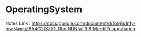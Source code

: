 # OperatingSystem

Notes Link : https://docs.google.com/document/d/1b98s1n1y-mw74miuZ6A4G2tSZtGL0bdINDNfaTfh8fM/edit?usp=sharing
